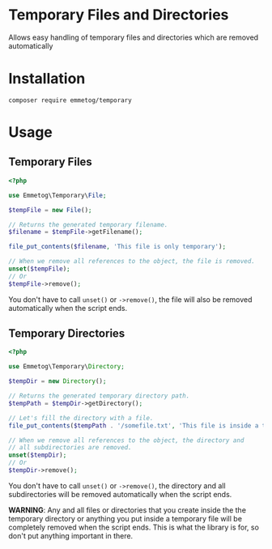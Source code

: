 # Temporary Files and Directories
Allows easy handling of temporary files and directories which are removed automatically

# Installation

```
composer require emmetog/temporary
```

# Usage

## Temporary Files

```php
<?php

use Emmetog\Temporary\File;

$tempFile = new File();

// Returns the generated temporary filename.
$filename = $tempFile->getFilename();

file_put_contents($filename, 'This file is only temporary');

// When we remove all references to the object, the file is removed.
unset($tempFile);
// Or
$tempFile->remove();
```

You don't have to call `unset()` or `->remove()`, the file will also
be removed automatically when the script ends.

## Temporary Directories

```php
<?php

use Emmetog\Temporary\Directory;

$tempDir = new Directory();

// Returns the generated temporary directory path.
$tempPath = $tempDir->getDirectory();

// Let's fill the directory with a file.
file_put_contents($tempPath . '/somefile.txt', 'This file is inside a temporary dir');

// When we remove all references to the object, the directory and
// all subdirectories are removed.
unset($tempDir);
// Or
$tempDir->remove();
```

You don't have to call `unset()` or `->remove()`, the directory and all 
subdirectories will be removed automatically when the script ends.

**WARNING**: Any and all files or directories that you create inside the
the temporary directory or anything you put inside a temporary file will be
completely removed when the script ends. This is what the library is for,
so don't put anything important in there.
